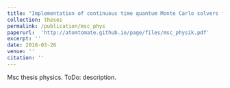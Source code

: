 ```yaml
---
title: "Implementation of continuous time quantum Monte Carlo solvers for the infinite dimensional Hubbard model at half filling"
collection: theses
permalink: /publication/msc_phys
paperurl:  'http://atomtomate.github.io/page/files/msc_physik.pdf'
excerpt: ''
date: 2018-03-26
venue: ''
citation: ''
---
```


Msc thesis physics. ToDo: description.
